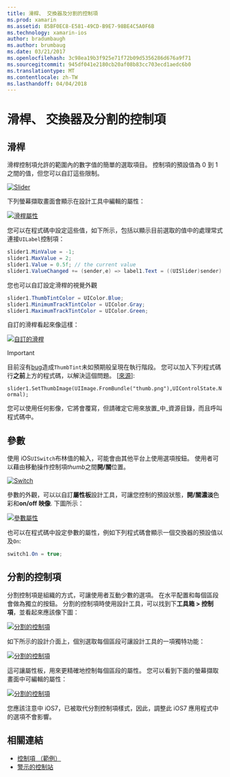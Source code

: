 ```yaml
---
title: 滑桿、 交換器及分割的控制項
ms.prod: xamarin
ms.assetid: 85BF0EC8-E581-49CD-B9E7-98BE4C5A0F6B
ms.technology: xamarin-ios
author: bradumbaugh
ms.author: brumbaug
ms.date: 03/21/2017
ms.openlocfilehash: 3c98ea19b3f925e71f72b09d5356286d676a9f71
ms.sourcegitcommit: 945df041e2180cb20af08b83cc703ecd1aedc6b0
ms.translationtype: MT
ms.contentlocale: zh-TW
ms.lasthandoff: 04/04/2018
---
```

# <a name="sliders-switches-and-segmented-controls"></a>滑桿、 交換器及分割的控制項

<a name="Sliders" />


## <a name="sliders"></a>滑桿

滑桿控制項允許的範圍內的數字值的簡單的選取項目。 控制項的預設值為 0 到 1 之間的值，但您可以自訂這些限制。

 [![](slider-switch-segmented-controls-images/image25a.png "Slider")](slider-switch-segmented-controls-images/image25a.png#lightbox)

下列螢幕擷取畫面會顯示在設計工具中編輯的屬性：

 [![](slider-switch-segmented-controls-images/image26a.png "滑桿屬性")](slider-switch-segmented-controls-images/image25a.png#lightbox)

您可以在程式碼中設定這些值，如下所示，包括以顯示目前選取的值中的處理常式連接`UILabel`控制項：

```csharp
slider1.MinValue = -1;
slider1.MaxValue = 2;
slider1.Value = 0.5f; // the current value
slider1.ValueChanged += (sender,e) => label1.Text = ((UISlider)sender).Value.ToString ();
```

您也可以自訂設定滑桿的視覺外觀

```csharp
slider1.ThumbTintColor = UIColor.Blue;
slider1.MinimumTrackTintColor = UIColor.Gray;
slider1.MaximumTrackTintColor = UIColor.Green;
```

自訂的滑桿看起來像這樣：

 [![](slider-switch-segmented-controls-images/image27a.png "自訂的滑桿")](slider-switch-segmented-controls-images/image28a.png#lightbox)

> [!IMPORTANT]
> 目前沒有[bug](http://stackoverflow.com/a/19496179)造成`ThumbTint`未如預期般呈現在執行階段。 您可以加入下列程式碼行**之前**上方的程式碼，以解決這個問題。 [[來源](http://stackoverflow.com/a/21396794)]:
>
> `slider1.SetThumbImage(UIImage.FromBundle("thumb.png"),UIControlState.Normal);`
> 
> 您可以使用任何影像，它將會覆寫，但請確定它用來放置_中_資源目錄，而且呼叫程式碼中。

<a name="Switch" />

## <a name="switch"></a>參數

使用 iOS`UISwitch`布林值的輸入，可能會由其他平台上使用選項按鈕。 使用者可以藉由移動操作控制項*thumb*之間**開/關**位置。

 [![](slider-switch-segmented-controls-images/image28a.png "Switch")](slider-switch-segmented-controls-images/image28a.png#lightbox)

參數的外觀，可以以自訂**屬性板**設計工具，可讓您控制的預設狀態，**開/關濃淡**色彩和**on/off 映像**. 下圖所示：

 [![](slider-switch-segmented-controls-images/image29a.png "參數屬性")](slider-switch-segmented-controls-images/image29a.png#lightbox)

也可以在程式碼中設定參數的屬性，例如下列程式碼會顯示一個交換器的預設值以及`On`:

```csharp
switch1.On = true;
```

 <a name="Segmented_Controls" />


## <a name="segmented-controls"></a>分割的控制項

分割控制項是組織的方式，可讓使用者互動少數的選項。 在水平配置和每個區段會做為獨立的按鈕。 分割的控制項時使用設計工具，可以找到下**工具箱 > 控制項**，並看起來應該像下圖：

 [![](slider-switch-segmented-controls-images/segmentedcontrol.png "分割的控制項")](slider-switch-segmented-controls-images/segmentedcontrol.png#lightbox)

如下所示的設計介面上，個別選取每個區段可讓設計工具的一項獨特功能：

 [![](slider-switch-segmented-controls-images/segmentedcontrolselection.png "分割的控制項")](slider-switch-segmented-controls-images/segmentedcontrolselection.png#lightbox)

這可讓屬性板，用來更精確地控制每個區段的屬性。 您可以看到下面的螢幕擷取畫面中可編輯的屬性：

 [![](slider-switch-segmented-controls-images/segmentedcontrolproperties.png "分割的控制項")](slider-switch-segmented-controls-images/segmentedcontrolproperties.png#lightbox)

您應該注意中 iOS7，已被取代分割控制項樣式，因此，調整此 iOS7 應用程式中的選項不會影響。

## <a name="related-links"></a>相關連結

- [控制項 （範例）](https://developer.xamarin.com/samples/Controls/)
- [警示的控制站](https://developer.xamarin.com/recipes/ios/standard_controls/alertcontroller/)
